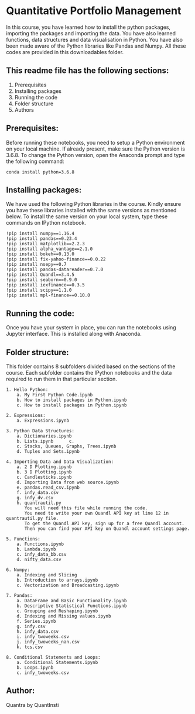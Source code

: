 # Quantitative Portfolio Management

In this course, you have learned how to install the python packages, importing the packages and importing the data. You have also learned functions, data structures and data visualisation in Python. You have also been made aware of the Python libraries like Pandas and Numpy. All these codes are provided in this downloadables folder.

## This readme file has the following sections:
1. Prerequisites
2. Installing packages
3. Running the code
4. Folder structure
5. Authors

## Prerequisites:
Before running these notebooks, you need to setup a Python environment on your local machine. If already present, make sure the Python version is 3.6.8. To change the Python version, open the Anaconda prompt and type the following command: 

	conda install python=3.6.8

## Installing packages:
We have used the following Python libraries in the course. Kindly ensure you have these libraries installed with the same versions as mentioned below. To install the same version on your local system, type these commands on IPython notebook.

    !pip install numpy==1.16.4
    !pip install pandas==0.23.4
    !pip install matplotlib==2.2.3
    !pip install alpha_vantage==2.1.0
    !pip install bokeh==0.13.0
    !pip install fix-yahoo-finance==0.0.22
    !pip install nsepy==0.7
    !pip install pandas-datareader==0.7.0
    !pip install Quandl==3.4.5
    !pip install seaborn==0.9.0
    !pip install iexfinance==0.3.5
    !pip install scipy==1.1.0
    !pip install mpl-finance==0.10.0
  
## Running the code:
Once you have your system in place, you can run the notebooks using Jupyter interface. This is installed along with Anaconda.

## Folder structure:
This folder contains 8 subfolders divided based on the sections of the course. Each subfolder contains the IPython notebooks and the data required to run them in that particular section.

	1. Hello Python:
		a. My First Python Code.ipynb
		b. How to install packages in Python.ipynb
		c. How to install packages in Python.ipynb

	2. Expressions:
		a. Expressions.ipynb

	3. Python Data Structures:
		a. Dictionaries.ipynb
		b. Lists.ipynb		c. 
		c. Stacks, Queues, Graphs, Trees.ipynb
		d. Tuples and Sets.ipynb

	4. Importing Data and Data Visualization:
		a. 2 D Plotting.ipynb
		b. 3 D Plotting.ipynb
		c. Candlesticks.ipynb
		d. Importing Data from web source.ipynb
		e. pandas.read_csv.ipynb
		f. infy_data.csv
		g. infy_dv.csv
		h. quantrautil.py
		   You will need this file while running the code.
		   You need to write your own Quandl API key at line 12 in quantrautil.py file. 
		   To get the Quandl API key, sign up for a free Quandl account.
		   Then you can find your API key on Quandl account settings page.

	5. Functions:
		a. Functions.ipynb
		b. Lambda.ipynb
		c. infy_data_bb.csv
		d. nifty_data.csv
		
	6. Numpy:
		a. Indexing and Slicing
		b. Introduction to arrays.ipynb
		c. Vectorization and Broadcasting.ipynb

	7. Pandas:
		a. DataFrame and Basic Functionality.ipynb
		b. Descriptive Statistical Functions.ipynb
		c. Grouping and Reshaping.ipynb
		d. Indexing and Missing values.ipynb
		f. Series.ipynb
		g. infy.csv
		h. infy_data.csv
		i. infy_twoweeks.csv
		j. infy_twoweeks_nan.csv
		k. tcs.csv

	8. Conditional Statements and Loops:
		a. Conditional Statements.ipynb
		b. Loops.ipynb
		c. infy_twoweeks.csv

## Author:
Quantra by QuantInsti
